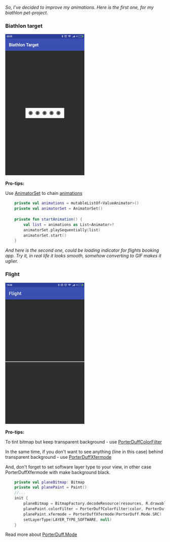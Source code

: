 _So, I've decided to improve my animations. Here is the first one, for my biathlon pet-project._

### Biathlon target

![target](https://github.com/Shakenbeer/Animations/blob/master/biathlon_target.gif)

**Pro-tips:**

Use [AnimatorSet](https://developer.android.com/reference/android/animation/AnimatorSet) to chain [animations](https://developer.android.com/reference/android/animation/Animator)

```kotlin
    private val animations = mutableListOf<ValueAnimator>()
    private val animatorSet = AnimatorSet()

    private fun startAnimation() {
        val list = animations as List<Animator>?
        animatorSet.playSequentially(list)
        animatorSet.start()
    }
```

_And here is the second one, could be loading indicator for flights booking app. Try it, in real life it looks smooth, somehow converting to GIF makes it uglier._

### Flight

![target](https://github.com/Shakenbeer/Animations/blob/master/flight.gif)

**Pro-tips:**

To tint bitmap but keep transparent background - use [PorterDuffColorFilter](https://developer.android.com/reference/android/graphics/PorterDuffColorFilter)

In the same time, if you don't want to see anything (line in this case) behind transparent background - use [PorterDuffXfermode](https://developer.android.com/reference/android/graphics/PorterDuffXfermode)

And, don't forget to set software layer type to your view, in other case PorterDuffXfermode with make background black.

```kotlin
    private val planeBitmap: Bitmap
    private val planePaint = Paint()
    //...
    init {
        planeBitmap = BitmapFactory.decodeResource(resources, R.drawable.airplane_white_48dp)
        planePaint.colorFilter = PorterDuffColorFilter(color, PorterDuff.Mode.SRC_IN)
        planePaint.xfermode = PorterDuffXfermode(PorterDuff.Mode.SRC)
        setLayerType(LAYER_TYPE_SOFTWARE, null)
    }
```

Read more about [PorterDuff.Mode](https://developer.android.com/reference/android/graphics/PorterDuff.Mode)
